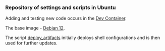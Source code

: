 ### Repository of settings and scripts in Ubuntu

Adding and testing new code occurs in the [Dev Container](https://code.visualstudio.com/docs/devcontainers/containers).

The base image - [Debian 12](https://hub.docker.com/layers/library/debian/12/images/sha256-3521cd844df5a6f3fd71217af1fc8222db5a7138a753eef86a0550d153184cdf?context=explore).

The script [deploy_artifacts](https://github.com/Serhii5465/unix_shell_setup/blob/ubuntu/deploy_artifacts) initially deploys shell configurations and is then used for further updates.
